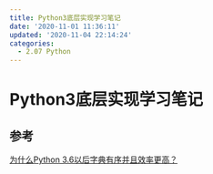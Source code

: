```yaml
---
title: Python3底层实现学习笔记
date: '2020-11-01 11:36:11'
updated: '2020-11-04 22:14:24'
categories:
  - 2.07 Python
---
```

# Python3底层实现学习笔记

## 参考

[为什么Python 3.6以后字典有序并且效率更高？](https://zhuanlan.zhihu.com/p/73426505?utm_source=wechat_session&utm_medium=social&utm_oi=589883777908609024)

